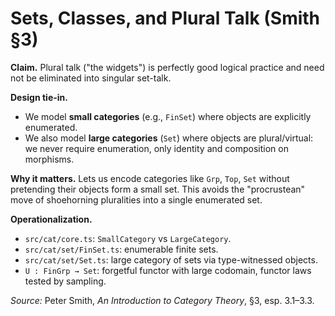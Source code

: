 # Sets, Classes, and Plural Talk (Smith §3)

**Claim.** Plural talk ("the widgets") is perfectly good logical practice and need not be eliminated into singular set-talk.

**Design tie-in.**
- We model **small categories** (e.g., `FinSet`) where objects are explicitly enumerated.
- We also model **large categories** (`Set`) where objects are plural/virtual: we never require enumeration, only identity and composition on morphisms.

**Why it matters.** Lets us encode categories like `Grp`, `Top`, `Set` without pretending their objects form a small set. This avoids the "procrustean" move of shoehorning pluralities into a single enumerated set.

**Operationalization.**
- `src/cat/core.ts`: `SmallCategory` vs `LargeCategory`.
- `src/cat/set/FinSet.ts`: enumerable finite sets.
- `src/cat/set/Set.ts`: large category of sets via type-witnessed objects.
- `U : FinGrp → Set`: forgetful functor with large codomain, functor laws tested by sampling.

*Source:* Peter Smith, *An Introduction to Category Theory*, §3, esp. 3.1–3.3.